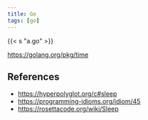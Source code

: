 ```yaml
---
title: Go
tags: [go]
---
```


{{< s "a.go" >}}

<https://golang.org/pkg/time>

## References

- <https://hyperpolyglot.org/c#sleep>
- <https://programming-idioms.org/idiom/45>
- <https://rosettacode.org/wiki/Sleep>
